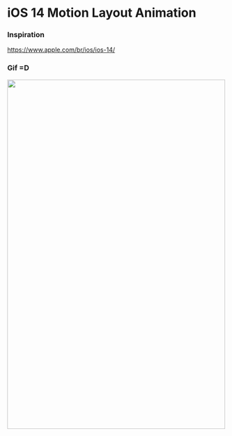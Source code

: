 # iOS 14 Motion Layout Animation


### Inspiration
https://www.apple.com/br/ios/ios-14/


### Gif =D
<img src="https://user-images.githubusercontent.com/7042627/113335206-fc75f400-92fa-11eb-823e-d312d94fd205.gif" width="500" height="800"/>






